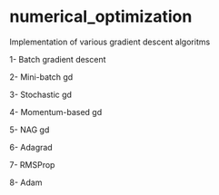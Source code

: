 # numerical_optimization
 Implementation of various gradient descent algoritms

1- Batch gradient descent

2- Mini-batch gd

3- Stochastic gd

4- Momentum-based gd

5- NAG gd

6- Adagrad

7- RMSProp

8- Adam
